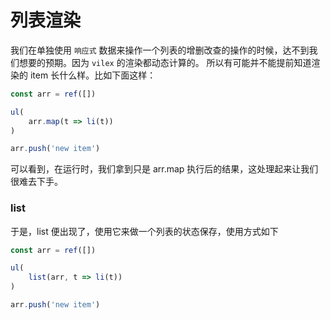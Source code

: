 # 列表渲染

我们在单独使用 `响应式` 数据来操作一个列表的增删改查的操作的时候，达不到我们想要的预期。因为 `vilex` 的渲染都动态计算的。
所以有可能并不能提前知道渲染的 item 长什么样。比如下面这样：

```typescript
const arr = ref([])

ul(
    arr.map(t => li(t))
)

arr.push('new item')
```

可以看到，在运行时，我们拿到只是 arr.map 执行后的结果，这处理起来让我们很难去下手。

### list

于是，list 便出现了，使用它来做一个列表的状态保存，使用方式如下

```typescript
const arr = ref([])

ul(
    list(arr, t => li(t))
)

arr.push('new item')
```

